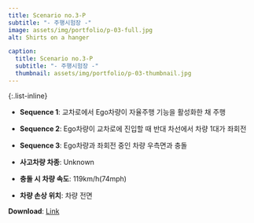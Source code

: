 ```yaml
---
title: Scenario no.3-P
subtitle: "- 주행시험장 -"
image: assets/img/portfolio/p-03-full.jpg
alt: Shirts on a hanger

caption:
  title: Scenario no.3-P
  subtitle: "- 주행시험장 -"
  thumbnail: assets/img/portfolio/p-03-thumbnail.jpg
--- 
```


{:.list-inline}
- **Sequence 1**: 교차로에서 Ego차량이 자율주행 기능을 활성화한 채 주행
- **Sequence 2**: Ego차량이 교차로에 진입할 때 반대 차선에서 차량 1대가 좌회전
- **Sequence 3**: Ego차량과 좌회전 중인 차량 우측면과 충돌

- **사고차량 차종**: Unknown
- **충돌 시 차량 속도**: 119km/h(74mph)
- **차량 손상 위치**: 차량 전면

**Download**: [Link  ]()

